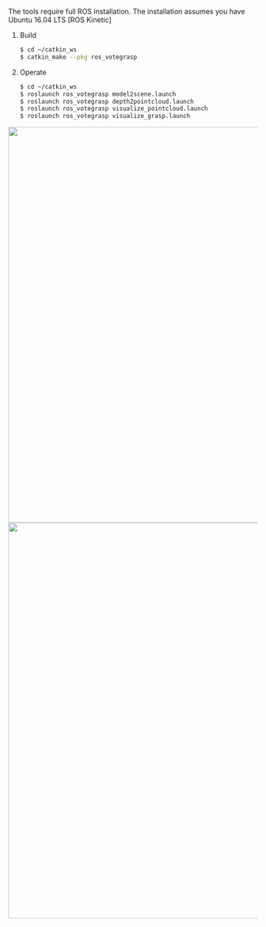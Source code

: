The tools require full ROS installation. The installation assumes you have Ubuntu 16.04 LTS [ROS Kinetic]

1. Build
   ```bash
   $ cd ~/catkin_ws
   $ catkin_make --pkg ros_votegrasp

2. Operate
   ```bash
   $ cd ~/catkin_ws
   $ roslaunch ros_votegrasp model2scene.launch
   $ roslaunch ros_votegrasp depth2pointcloud.launch
   $ roslaunch ros_votegrasp visualize_pointcloud.launch
   $ roslaunch ros_votegrasp visualize_grasp.launch

<img src="doc/grasp_pc_rviz.png" width="800" />

<img src="doc/grasp_model_rviz.png" width="800" />

